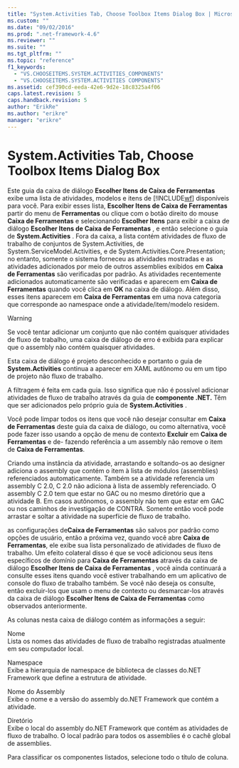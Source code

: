 ```yaml
---
title: "System.Activities Tab, Choose Toolbox Items Dialog Box | Microsoft Docs"
ms.custom: ""
ms.date: "09/02/2016"
ms.prod: ".net-framework-4.6"
ms.reviewer: ""
ms.suite: ""
ms.tgt_pltfrm: ""
ms.topic: "reference"
f1_keywords: 
  - "VS.CHOOSEITEMS.SYSTEM.ACTIVITIES_COMPONENTS"
  - "VS.CHOOSEITEMS.SYSTEM.ACTIVITIES COMPONENTS"
ms.assetid: cef390cd-eeda-42e6-9d2e-18c8325a4f06
caps.latest.revision: 5
caps.handback.revision: 5
author: "ErikRe"
ms.author: "erikre"
manager: "erikre"
---
```

# System.Activities Tab, Choose Toolbox Items Dialog Box
Este guia da caixa de diálogo **Escolher Itens de Caixa de Ferramentas** exibe uma lista de atividades, modelos e itens de [!INCLUDE[wf](../workflow-designer/includes/wf_md.md)] disponíveis para você.  Para exibir esses lista, **Escolher Itens de Caixa de Ferramentas** partir do menu de **Ferramentas** ou clique com o botão direito do mouse **Caixa de Ferramentas** e selecionando **Escolher Itens** para exibir a caixa de diálogo **Escolher Itens de Caixa de Ferramentas** , e então selecione o guia de **System.Activities** .  Fora da caixa, a lista contém atividades de fluxo de trabalho de conjuntos de System.Activities, de System.ServiceModel.Activities, e de System.Activities.Core.Presentation; no entanto, somente o sistema forneceu as atividades mostradas e as atividades adicionados por meio de outros assemblies exibidos em **Caixa de Ferramentas** são verificadas por padrão.  As atividades recentemente adicionados automaticamente são verificadas e aparecem em **Caixa de Ferramentas** quando você clica em **OK** na caixa de diálogo.  Além disso, esses itens aparecem em **Caixa de Ferramentas** em uma nova categoria que corresponde ao namespace onde a atividade\/item\/modelo residem.  
  
> [!WARNING]
>  Se você tentar adicionar um conjunto que não contém quaisquer atividades de fluxo de trabalho, uma caixa de diálogo de erro é exibida para explicar que o assembly não contém quaisquer atividades.  
  
 Esta caixa de diálogo é projeto desconhecido e portanto o guia de **System.Activities** continua a aparecer em XAML autônomo ou em um tipo de projeto não fluxo de trabalho.  
  
 A filtragem é feita em cada guia.  Isso significa que não é possível adicionar atividades de fluxo de trabalho através da guia de **componente .NET.** Têm que ser adicionados pelo próprio guia de **System.Activities** .  
  
 Você pode limpar todos os itens que você não desejar consultar em **Caixa de Ferramentas** deste guia da caixa de diálogo, ou como alternativa, você pode fazer isso usando a opção de menu de contexto **Excluir** em **Caixa de Ferramentas** e de\- fazendo referência a um assembly não remove o item de **Caixa de Ferramentas**.  
  
 Criando uma instância da atividade, arrastando e soltando\-os ao designer adiciona o assembly que contém o item à lista de módulos \(assemblies\) referenciados automaticamente.  Também se a atividade referencia um assembly C 2.0, C 2.0 não adiciona à lista de assembly referenciado.  O assembly C 2.0 tem que estar no GAC ou no mesmo diretório que a atividade B.  Em casos autônomos, o assembly não tem que estar em GAC ou nos caminhos de investigação de CONTRA.  Somente então você pode arrastar e soltar a atividade na superfície de fluxo de trabalho.  
  
 as configurações de**Caixa de Ferramentas** são salvos por padrão como opções de usuário, então a próxima vez, quando você abre **Caixa de Ferramentas**, ele exibe sua lista personalizado de atividades de fluxo de trabalho.  Um efeito colateral disso é que se você adicionou seus itens específicos de domínio para **Caixa de Ferramentas** através da caixa de diálogo **Escolher Itens de Caixa de Ferramentas** , você ainda continuará a consulte esses itens quando você estiver trabalhando em um aplicativo de console do fluxo de trabalho também.  Se você não deseja os consulte, então excluir\-los que usam o menu de contexto ou desmarcar\-los através da caixa de diálogo **Escolher Itens de Caixa de Ferramentas** como observados anteriormente.  
  
 As colunas nesta caixa de diálogo contém as informações a seguir:  
  
 Nome  
 Lista os nomes das atividades de fluxo de trabalho registradas atualmente em seu computador local.  
  
 Namespace  
 Exibe a hierarquia de namespace de biblioteca de classes do.NET Framework que define a estrutura de atividade.  
  
 Nome do Assembly  
 Exibe o nome e a versão do assembly do.NET Framework que contém a atividade.  
  
 Diretório  
 Exibe o local do assembly do.NET Framework que contém as atividades de fluxo de trabalho.  O local padrão para todos os assemblies é o cachê global de assemblies.  
  
 Para classificar os componentes listados, selecione todo o título de coluna.